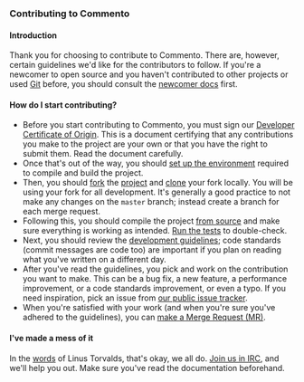 ### Contributing to Commento

#### Introduction

Thank you for choosing to contribute to Commento. There are, however, certain guidelines we'd like for the contributors to follow. If you're a newcomer to open source and you haven't contributed to other projects or used [Git](https://docs.gitlab.com/ee/gitlab-basics/command-line-commands.html) before, you should consult the [newcomer docs](newcomers.md) first.

#### How do I start contributing?

 - Before you start contributing to Commento, you must sign our [Developer Certificate of Origin](https://dco.commento.io). This is a document certifying that any contributions you make to the project are your own or that you have the right to submit them. Read the document carefully.
 - Once that's out of the way, you should [set up the environment](dev-env.md) required to compile and build the project.
 - Then, you should [fork](https://docs.gitlab.com/ee/gitlab-basics/fork-project.html) the [project](https://gitlab.com/commento/commento-ce) and [clone](https://docs.gitlab.com/ee/gitlab-basics/command-line-commands.html#clone-your-project) your fork locally. You will be using your fork for all development. It's generally a good practice to not make any changes on the `master` branch; instead create a branch for each merge request.
 - Following this, you should compile the project [from source](installation-source.md) and make sure everything is working as intended. [Run the tests](running-tests.md) to double-check.
 - Next, you should review the [development guidelines](development-guidelines.md); code standards (commit messages are code too) are important if you plan on reading what you've written on a different day.
 - After you've read the guidelines, you pick and work on the contribution you want to make. This can be a bug fix, a new feature, a performance improvement, or a code standards improvement, or even a typo. If you need inspiration, pick an issue from [our public issue tracker](https://gitlab.com/commento/commento-ce/issues).
 - When you're satisfied with your work (and when you're sure you've adhered to the guidelines), you can [make a Merge Request (MR)](https://docs.gitlab.com/ee/gitlab-basics/add-merge-request.html).

#### I've made a mess of it

In the [words](https://www.kernel.org/doc/html/v4.10/process/coding-style.html#you-ve-made-a-mess-of-it) of Linus Torvalds, that's okay, we all do. [Join us in IRC](https://irc.commento.io), and we'll help you out. Make sure you've read the documentation beforehand.
